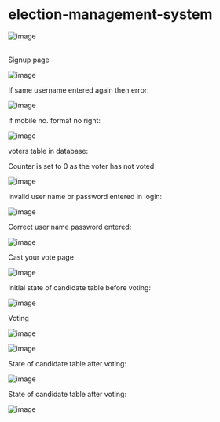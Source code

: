 # election-management-system
![image](https://user-images.githubusercontent.com/44446309/87145564-226bec00-c2c7-11ea-969b-3a640af48704.png)


<br/>Signup page


![image](https://user-images.githubusercontent.com/44446309/87148659-6d3c3280-c2cc-11ea-951c-30da5eef5add.png)

If same username entered again then error:

![image](https://user-images.githubusercontent.com/44446309/87148838-c4da9e00-c2cc-11ea-88b8-73f3e7bab330.png)

If mobile no. format no right:

![image](https://user-images.githubusercontent.com/44446309/87148947-f8b5c380-c2cc-11ea-935a-0d3ca65881f9.png)

voters table in database:

Counter is set to 0 as the voter has not voted

![image](https://user-images.githubusercontent.com/44446309/87149417-cc4e7700-c2cd-11ea-8bbd-75f731ad8728.png)

Invalid user name or password entered in login:

![image](https://user-images.githubusercontent.com/44446309/87149869-a8d7fc00-c2ce-11ea-9768-f9df74898298.png)

Correct user name password entered:

![image](https://user-images.githubusercontent.com/44446309/87150012-e8064d00-c2ce-11ea-872f-530a6a2ac22e.png)

Cast your vote page

![image](https://user-images.githubusercontent.com/44446309/87151191-0b31fc00-c2d1-11ea-8bf0-c8f8c02bc1af.png)

Initial state of candidate table before voting:

![image](https://user-images.githubusercontent.com/44446309/87150544-e6895480-c2cf-11ea-93c2-932f6252b4a8.png)

Voting 

![image](https://user-images.githubusercontent.com/44446309/87151290-361c5000-c2d1-11ea-840b-b921ee112ca0.png)

![image](https://user-images.githubusercontent.com/44446309/87151387-5d731d00-c2d1-11ea-979c-36c1fdf33c1d.png)

State of candidate table after voting:

![image](https://user-images.githubusercontent.com/44446309/87151495-9612f680-c2d1-11ea-9b60-102e1ec23414.png)

State of candidate table after voting:

![image](https://user-images.githubusercontent.com/44446309/87151887-42ed7380-c2d2-11ea-8915-9873b2616473.png)




